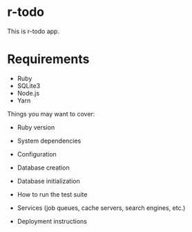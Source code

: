 # r-todo
This is r-todo app.

# Requirements

- Ruby
- SQLite3
- Node.js
- Yarn

Things you may want to cover:

* Ruby version

* System dependencies

* Configuration

* Database creation

* Database initialization

* How to run the test suite

* Services (job queues, cache servers, search engines, etc.)

* Deployment instructions